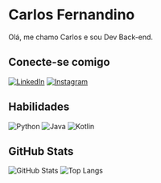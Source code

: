 # Carlos Fernandino
Olá, me chamo Carlos e sou Dev Back-end.
## Conecte-se comigo
[![LinkedIn](https://img.shields.io/badge/LinkedIn-000?style=for-the-badge&logo=linkedin&logoColor=0E76A8)](https://www.linkedin.com/in/carlos-fernandino)
[![Instagram](https://img.shields.io/badge/Instagram-000?style=for-the-badge&logo=instagram)](https://www.instagram.com/carlos_fernandino)
## Habilidades
![Python](https://img.shields.io/badge/Python-000?style=for-the-badge&logo=python)
![Java](https://img.shields.io/badge/Java-000?style=for-the-badge&logo=java)
![Kotlin](https://img.shields.io/badge/Kotlin-000?style=for-the-badge&logo=kotlin)
## GitHub Stats
![GitHub Stats](https://github-readme-stats.vercel.app/api?username=carlosfernandino&theme=transparent&bg_color=000&border_color=30A3DC&show_icons=true&icon_color=30A3DC&title_color=E94D5F&text_color=FFF&hide_title=true&hide=stars)
![Top Langs](https://github-readme-stats-git-masterrstaa-rickstaa.vercel.app/api/top-langs/?username=carlosfernandino&bg_color=000&border_color=30A3DC&title_color=E94D5F&text_color=FFF)
